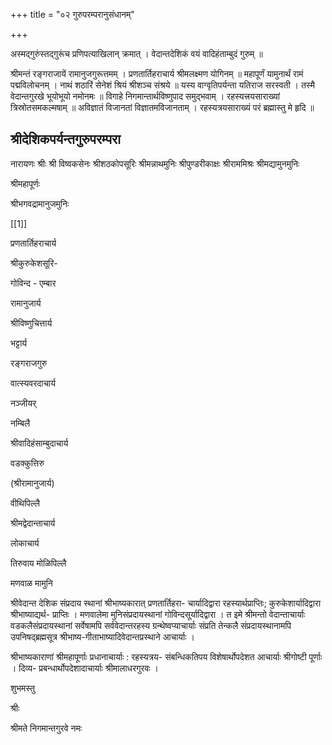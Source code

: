 +++
title = "०२ गुरुपरम्परानुसंधानम्"

+++

अस्मद्गुरुंस्तद्गुरूंच प्रणिपत्याखिलान् क्रमात् । वेदान्तदेशिकं वयं वादिहंताम्बुदं गुरुम् ॥

श्रीमन्तं रङ्गराजायें रामानुजगुरूत्तमम् । प्रणतार्तिहराचार्य श्रीमलक्ष्मण योगिनम् ॥ महापूर्णं यामुनार्थं रामं पद्मविलोचनम् । नाथं शठारिं सेनेशं श्रियं श्रीशञ्च संश्रये ॥ यस्य वाग्वृतिपर्यन्ता यतिराज सरस्वती । तस्मै वेदान्तगुरखे भूयोभूयो नमोनमः ॥ विगाहे निगमान्तार्थविष्णुपाद समुद्भवाम् । रहस्यत्त्रयसाराख्यां त्रिस्रोतसमकल्मषाम् ॥ अविज्ञातं विजानतां विज्ञातमविजानताम् । रहस्यत्रयसाराख्यं परं ब्रह्मास्तु मे हृदि ॥

## श्रीदेशिकपर्यन्तगुरुपरम्परा

नारायणः श्रीः श्री विष्वकसेनः श्रीशठकोपसूरिः श्रीमन्नाथमुनिः श्रीपुण्डरीकाक्षः श्रीराममिश्रः श्रीमद्यामुनमुनिः

श्रीमहापूर्णः

श्रीभगवद्रामानुजमुनिः

[[1]]

प्रणतार्तिहराचार्य

श्रीकुरुकेशसूरि-

गोविन्द - एम्बार

रामानुजार्य

श्रीविष्णुचित्तार्य

भट्टार्य

रङ्गराजगुरु

वात्स्यवरदाचार्य

नञ्जीयर्

नम्बिलै

श्रीवादिहंसाम्बुदाचार्य

वडक्कुत्तिरु

(श्रीरामानुजार्य)

वीथिपिल्लै

श्रीमद्वेदान्ताचार्य

लोकाचार्य

तिरुवाय मोळिपिल्लै

मणवाळ मामुनि

श्रीवेदान्त देशिक संप्रदाय स्थानां श्रीभाष्यकारात् प्रणतार्तिहरा- चार्यादिद्वारा रहस्यार्थप्राप्तिः; कुरुकेशार्यादिद्वारा श्रीभाष्याद्यर्थ- प्राप्तिः । मणवालेमा मुनिसंप्रदायस्थानां गोविन्दसूर्यादिद्वारा । त इमे श्रीमन्तो वेदान्ताचार्याः वडकलैसंप्रदायस्थानां सर्वेषामपि सर्ववेदान्तरहस्य ग्रन्थेष्वप्याचार्याः संप्रति तेन्कलै संप्रदायस्थानामपि उपनिषद्ब्रह्मसूत्र श्रीभाष्य-गीताभाष्यादिवेदान्तप्रस्थाने आचार्याः ।

श्रीभाष्यकाराणां श्रीमहापूर्णाः प्रधानाचार्याः : रहस्यत्रय- संबन्धिकतिपय विशेषार्थोपदेशत आचार्याः श्रीगोष्टी पूर्णाः । दिव्य- प्रबन्धार्थोपदेशादाचार्याः श्रीमालाधरगुरवः ।

शुभमस्तु

श्रीः

श्रीमते निगमान्तगुरवे नमः
